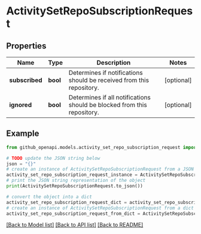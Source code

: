 # ActivitySetRepoSubscriptionRequest


## Properties

Name | Type | Description | Notes
------------ | ------------- | ------------- | -------------
**subscribed** | **bool** | Determines if notifications should be received from this repository. | [optional] 
**ignored** | **bool** | Determines if all notifications should be blocked from this repository. | [optional] 

## Example

```python
from github_openapi.models.activity_set_repo_subscription_request import ActivitySetRepoSubscriptionRequest

# TODO update the JSON string below
json = "{}"
# create an instance of ActivitySetRepoSubscriptionRequest from a JSON string
activity_set_repo_subscription_request_instance = ActivitySetRepoSubscriptionRequest.from_json(json)
# print the JSON string representation of the object
print(ActivitySetRepoSubscriptionRequest.to_json())

# convert the object into a dict
activity_set_repo_subscription_request_dict = activity_set_repo_subscription_request_instance.to_dict()
# create an instance of ActivitySetRepoSubscriptionRequest from a dict
activity_set_repo_subscription_request_from_dict = ActivitySetRepoSubscriptionRequest.from_dict(activity_set_repo_subscription_request_dict)
```
[[Back to Model list]](../README.md#documentation-for-models) [[Back to API list]](../README.md#documentation-for-api-endpoints) [[Back to README]](../README.md)


